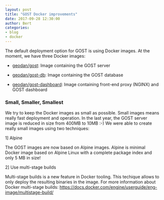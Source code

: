 ```yaml
---
layout: post
title: "GOST Docker improvements"
date: 2017-09-28 12:30:00
author: Bert
categories: 
- blog
- docker
---
```


The default deployment option for GOST is using Docker images. At the moment, we have three Docker images:

- <a href="https://hub.docker.com/r/geodan/gost/">geodan/gost</a>: Image containing the GOST server

- <a href= "https://hub.docker.com/r/geodan/gost-db/">geodan/gost-db</a>: Image containing the GOST database

- <a href="https://hub.docker.com/r/geodan/gost-dashboard">geodan/gost-dashboard</a>: Image containing front-end proxy (NGINX) and GOST dashboard

### Small, Smaller, Smallest

We try to keep the Docker images as small as possible. Small images means really fast deployment and operation. In the last year, the GOST server image is reduced in size from 400MB to 10MB :-) We were able to create really small images using two techniques: 

1] Alpine 

The GOST images are now based on Alpine images. Alpine is minimal Docker image based on Alpine Linux with a complete package index and only 5 MB in size!

2] Use multi-stage builds

Multi-stage builds is a new feature in Docker tooling. This techique allows to only deploy the resulting binaries in the image. For more information about Docker multi-stage builds: <a href="https://docs.docker.com/engine/userguide/eng-image/multistage-build/">https://docs.docker.com/engine/userguide/eng-image/multistage-build/</a>




